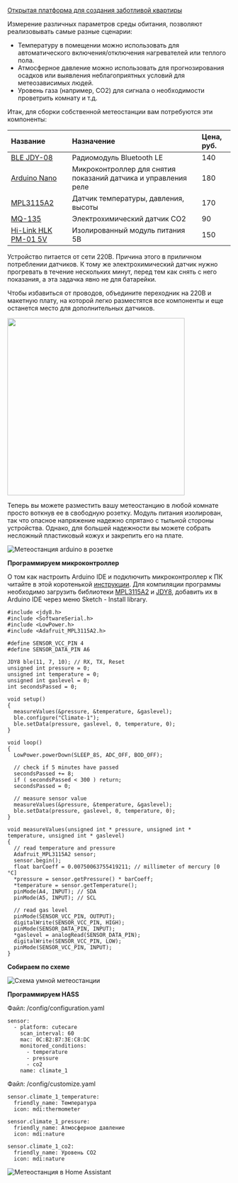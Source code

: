 [Открытая платформа для создания заботливой квартиры](http://cutecare.ru)

Измерение различных параметров среды обитания, позволяют реализовывать самые разные сценарии:

* Температуру в помещении можно использовать для автоматического включения/отключения нагревателей или теплого пола.
* Атмосферное давление можно использовать для прогнозирования осадков или выявления неблагоприятных условий для метеозависимых людей.
* Уровень газа (например, CO2) для сигнала о необходимости проветрить комнату и т.д.

Итак, для сборки собственной метеостанции вам потребуются эти компоненты:

|Название|Назначение|Цена, руб.|
| :----------- |:----------- |:----------- |
|[BLE JDY-08](https://rover.ebay.com/rover/1/711-53200-19255-0/1?icep_id=114&ipn=icep&toolid=20004&campid=5338218090&mpre=https%3A%2F%2Fwww.ebay.com%2Fitm%2FBluetooth-4-0-BLE-Low-Power-CC2541-JDY-08-Support-Airsync-iBeacon-Module%2F322511962233%3FssPageName%3DSTRK%253AMEBIDX%253AIT%26_trksid%3Dp2057872.m2749.l2649)|Радиомодуль Bluetooth LE|140|
|[Arduino Nano](https://www.ebay.com/itm/Nano-V3-0-ATmega328P-CH340G-5V-16M-MINI-USB-Nano-V3-0-Compatible-to-Arduino/253141071056?ssPageName=STRK%3AMEBIDX%3AIT&_trksid=p2057872.m2749.l2649)|Микроконтроллер для снятия показаний датчика и управления реле|180|
|[MPL3115A2](https://rover.ebay.com/rover/1/711-53200-19255-0/1?icep_id=114&ipn=icep&toolid=20004&campid=5338218090&mpre=https%3A%2F%2Fwww.ebay.com%2Fitm%2FMPL3115A2-IIC-I2C-Intelligent-Temperature-Pressure-Altitude-Sensor-For-Arduino%2F401347699449%3FssPageName%3DSTRK%253AMEBIDX%253AIT%26_trksid%3Dp2057872.m2749.l2649)|Датчик температуры, давления, высоты|170|
|[MQ-135](https://rover.ebay.com/rover/1/711-53200-19255-0/1?icep_id=114&ipn=icep&toolid=20004&campid=5338218090&mpre=https%3A%2F%2Fwww.ebay.com%2Fitm%2F2PCS-MQ135-MQ-135-Air-Quality-Sensor-Hazardous-Gas-Detection-Module-Arduino%2F181846910843%3FssPageName%3DSTRK%253AMEBIDX%253AIT%26_trksid%3Dp2057872.m2749.l2649)|Электрохимический датчик CO2|90|
|[Hi-Link HLK PM-01 5V](https://rover.ebay.com/rover/1/711-53200-19255-0/1?icep_id=114&ipn=icep&toolid=20004&campid=5338218090&mpre=https%3A%2F%2Fwww.ebay.com%2Fitm%2FHLK-PM03-AC-DC-220V-to-3-3V-Step-Down-Buck-Isolated-Power-Supply-Module%2F311759562967%3FssPageName%3DSTRK%253AMEBIDX%253AIT%26_trksid%3Dp2057872.m2749.l2649)|Изолированный модуль питания 5В|150|

Устройство питается от сети 220В. Причина этого в приличном потреблении датчиков. К тому же электрохимический датчик нужно прогревать в течение нескольких минут, перед тем как снять с него показания, а эта задачка явно не для батарейки.

Чтобы избавиться от проводов, объедините переходник на 220В и макетную плату, на которой легко разместятся все компоненты и еще останется место для дополнительных датчиков.

<img src="https://github.com/cutecare/cutecare-docs/blob/master/images/ClimateSensorSocket.jpg?raw=true" width="400">

Теперь вы можете разместить вашу метеостанцию в любой комнате просто воткнув ее в свободную розетку. Модуль питания изолирован, так что опасное напряжение надежно спрятано с тыльной стороны устройства. Однако, для большей надежности вы можете собрать несложный пластиковый кожух и закрепить его на плате.

![Метеостанция arduino в розетке](https://github.com/cutecare/cutecare-docs/blob/master/images/ClimateSensorDevice.png?raw=true)

**Программируем микроконтроллер**

О том как настроить Arduino IDE и подключить микроконтроллер к ПК читайте в этой коротенькой [инструкции](http://cutecare.readthedocs.io/ru/master/%D0%9C%D0%B8%D0%BA%D1%80%D0%BE%D0%BA%D0%BE%D0%BD%D1%82%D1%80%D0%BE%D0%BB%D0%BB%D0%B5%D1%80%D1%8B/#arduino-nano).
Для компиляции программы необходимо загрузить библиотеки [MPL3115A2](https://github.com/adafruit/Adafruit_MPL3115A2_Library/archive/master.zip) и [JDY8](https://github.com/cutecare/jdy8/archive/master.zip), добавить их в Arduino IDE через меню Sketch - Install library.

```
#include <jdy8.h>
#include <SoftwareSerial.h>
#include <LowPower.h>
#include <Adafruit_MPL3115A2.h>

#define SENSOR_VCC_PIN 4
#define SENSOR_DATA_PIN A6

JDY8 ble(11, 7, 10); // RX, TX, Reset
unsigned int pressure = 0;
unsigned int temperature = 0;
unsigned int gaslevel = 0;
int secondsPassed = 0;

void setup() 
{
  measureValues(&pressure, &temperature, &gaslevel);
  ble.configure("Climate-1");
  ble.setData(pressure, gaslevel, 0, temperature, 0);
}

void loop() 
{
  LowPower.powerDown(SLEEP_8S, ADC_OFF, BOD_OFF);

  // check if 5 minutes have passed
  secondsPassed += 8;
  if ( secondsPassed < 300 ) return;
  secondsPassed = 0;

  // measure sensor value
  measureValues(&pressure, &temperature, &gaslevel);
  ble.setData(pressure, gaslevel, 0, temperature, 0);
}

void measureValues(unsigned int * pressure, unsigned int * temperature, unsigned int * gaslevel) 
{
  // read temperature and pressure
  Adafruit_MPL3115A2 sensor;
  sensor.begin();
  float barCoeff = 0.00750063755419211; // millimeter of mercury [0 °C]
  *pressure = sensor.getPressure() * barCoeff;
  *temperature = sensor.getTemperature();
  pinMode(A4, INPUT); // SDA
  pinMode(A5, INPUT); // SCL

  // read gas level  
  pinMode(SENSOR_VCC_PIN, OUTPUT);
  digitalWrite(SENSOR_VCC_PIN, HIGH);
  pinMode(SENSOR_DATA_PIN, INPUT);
  *gaslevel = analogRead(SENSOR_DATA_PIN);
  digitalWrite(SENSOR_VCC_PIN, LOW);
  pinMode(SENSOR_VCC_PIN, INPUT);
}
```

**Собираем по схеме**

![Схема умной метеостанции](https://github.com/cutecare/cutecare-docs/blob/master/images/Meteostation_bb.png?raw=true)

**Программируем HASS**

Файл: /config/configuration.yaml

```
sensor:
  - platform: cutecare
    scan_interval: 60
    mac: 0C:B2:B7:3E:C8:DC
    monitored_conditions:
      - temperature
      - pressure
      - co2
    name: climate_1
```

Файл: /config/customize.yaml

```
sensor.climate_1_temperature:
  friendly_name: Температура
  icon: mdi:thermometer

sensor.climate_1_pressure:
  friendly_name: Атмосферное давление
  icon: mdi:nature

sensor.climate_1_co2:
  friendly_name: Уровень CO2
  icon: mdi:nature
```

![Метеостанция в Home Assistant](https://github.com/cutecare/cutecare-docs/blob/master/images/ClimateSensorHASS.png?raw=true)
